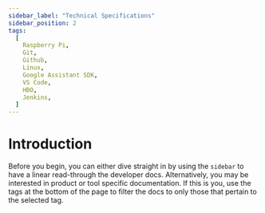 ```yaml
---
sidebar_label: "Technical Specifications"
sidebar_position: 2
tags:
  [
    Raspberry Pi,
    Git,
    Github,
    Linux,
    Google Assistant SDK,
    VS Code,
    HBO,
    Jenkins,
  ]
---
```


# Introduction

Before you begin, you can either dive straight in by using the `sidebar` to have a linear read-through the developer docs. Alternatively, you may be interested in product or tool specific documentation. If this is you, use the tags at the bottom of the page to filter the docs to only those that pertain to the selected tag.
